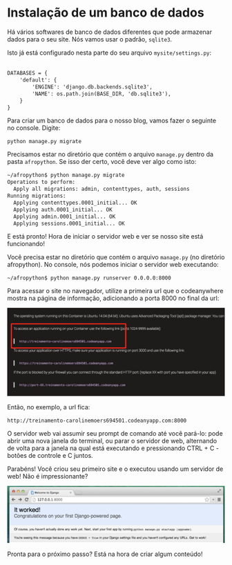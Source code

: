 # Instalação de um banco de dados

Há vários softwares de banco de dados diferentes que pode armazenar dados para o seu site. Nós vamos usar o padrão, `sqlite3`.

Isto já está configurado nesta parte do seu arquivo `mysite/settings.py`:

```

DATABASES = {
    'default': {
        'ENGINE': 'django.db.backends.sqlite3',
        'NAME': os.path.join(BASE_DIR, 'db.sqlite3'),
    }
}
```

Para criar um banco de dados para o nosso blog, vamos fazer o seguinte no console. Digite:

```
python manage.py migrate
```

Precisamos estar no diretório que contém o arquivo `manage.py` dentro da pasta `afropython`.
Se isso der certo, você deve ver algo como isto:

```
~/afropython$ python manage.py migrate
Operations to perform:
  Apply all migrations: admin, contenttypes, auth, sessions
Running migrations:
  Applying contenttypes.0001_initial... OK
  Applying auth.0001_initial... OK
  Applying admin.0001_initial... OK
  Applying sessions.0001_initial... OK
```

E está pronto! Hora de iniciar o servidor web e ver se nosso site está funcionando!

Você precisa estar no diretório que contém o arquivo `manage.py` (no diretório afropython). No console, nós podemos iniciar o servidor web executando:
```
~/afropython$ python manage.py runserver 0.0.0.0:8000
```

Para acessar o site no navegador, utilize a primeira url que o codeanywhere mostra na página de informação, adicionando a porta 8000 no final da url:

![URL servidor](../images/django/url_server.png)

Então, no exemplo, a url fica:
```
http://treinamento-carolinemoers694501.codeanyapp.com:8000
```

O servidor web vai assumir seu prompt de comando até você pará-lo: pode abrir uma nova janela do terminal, ou parar o servidor de web, alternando de volta para a janela na qual está executando e pressionando CTRL + C - botões de controle e C juntos.

Parabéns! Você criou seu primeiro site e o executou usando um servidor de web! Não é impressionante?

![Site início](../images/django/servidor_rodando.png)

Pronta para o próximo passo? Está na hora de criar algum conteúdo!
